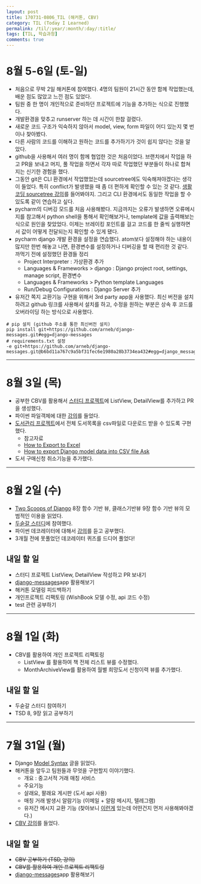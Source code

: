 ```yaml
---
layout: post
title: 170731-0806_TIL (해커톤, CBV)
category: TIL (Today I Learned)
permalink: /til/:year/:month/:day/:title/
tags: [TIL, 학습과정]
comments: true
---
```


# 8월 5-6일 (토-일)
- 처음으로 무박 2일 해커톤에 참여했다. 4명의 팀원이 21시간 동안 함께 작업했는데, 배운 점도 많았고 느낀 점도 있었다.
- 팀원 중 한 명이 개인적으로 준비하던 프로젝트에 기능을 추가하는 식으로 진행했다.
- 개발환경을 맞추고 runserver 하는 데 시간이 한참 걸렸다.
- 새로운 코드 구조가 익숙하지 않아서 model, view, form 파일이 어디 있는지 몇 번이나 찾아봤다.
- 다른 사람의 코드를 이해하고 원하는 코드를 추가하기가 것이 쉽지 않다는 것을 알았다.
- github을 사용해서 여러 명이 함께 협업한 것은 처음이었다. 브랜치에서 작업을 하고 PR을 보내고 머지, 풀 작업을 하면서 각자 따로 작업했던 부분들이 하나로 합쳐지는 신기한 경험을 했다.
- 그동안 git은 CLI 환경에서 작업했었는데 sourcetree에도 익숙해져야겠다는 생각이 들었다. 특히 conflict가 발생했을 때 좀 더 편하게 확인할 수 있는 것 같다. [생활코딩 sourcetree 강의](https://opentutorials.org/course/1492)를 들어봐야지. 그리고 CLI 환경에서도 동일한 작업을 할 수 있도록 같이 연습하고 싶다.
- pycharm의 디버깅 모드를 처음 사용해봤다. 지금까지는 오류가 발생하면 오류메시지를 참고해서 python shell을 통해서 확인해보거나, template에 값을 출력해보는 식으로 원인을 찾았었다. 이제는 브레이킹 포인트를 걸고 코드를 한 줄씩 실행하면서 값이 어떻게 전달되는지 확인할 수 있게 됐다.
- pycharm django 개발 환경을 설정을 연습했다. atom보다 설정해야 하는 내용이 많지만 한번 해놓고 나면, 환경변수를 설정하거나 디버깅을 할 때 편리한 것 같다. 까먹기 전에 설정했던 환경들 정리
  - Project Interpreter : 가상환경 추가
  - Languages & Frameworks > django : Django project root, settings, manage script, 환경변수
  - Languages & Frameworks > Python template Languages
  - Run/Debug Configurations : Django Server 추가
- 유저간 쪽지 교환기능 구현을 위해서 3rd party app을 사용했다. 최신 버전을 설치하려고 github 링크를 사용해서 설치를 하고, 수정을 원하는 부분은 상속 후 코드를 오버라이딩 하는 방식으로 사용했다.
 ```shell
 # pip 설치 (github 주소를 통한 최신버전 설치)
 pip install git+https://github.com/arneb/django-messages.git#egg=django-messages
 # requirements.txt 설정
 -e git+https://github.com/arneb/django-messages.git@b6bd11a767c9a5bf31fec6e1980a28b3734ea432#egg=django_messages
 ```

---
# 8월 3일 (목)
- 공부한 CBV를 활용해서 [스터디 프로젝트](https://github.com/8percent/ramen-prop/pull/5)에 ListView, DetailView를 추가하고 PR을 생성했다.
- 파이썬 파일객체에 대한 [강의](https://nomade.kr/vod/python/96/)를 들었다.
- [도서관리 프로젝트](https://github.com/wayhome25/our-book)에서 전체 도서목록을 csv파일로 다운로드 받을 수 있도록 구현했다.
  - 참고자료
  - [How to Export to Excel](https://simpleisbetterthancomplex.com/tutorial/2016/07/29/how-to-export-to-excel.html)
  - [How to export Django model data into CSV file Ask](https://stackoverflow.com/questions/18685223/how-to-export-django-model-data-into-csv-file)
- 도서 구매신청 취소기능을 추가했다.

---
# 8월 2일 (수)
- [Two Scoops of Django](https://www.twoscoopspress.com/products/two-scoops-of-django-1-11) 8장 함수 기반 뷰, 클래스기반뷰 9장 함수 기반 뷰의 모범적인 이용을 읽었다.
- [두숟갈 스터디](https://8percent.github.io/2017-06-30/%EC%8A%A4%ED%84%B0%EB%94%94%EC%8B%9C%EC%9E%91/)에 참여했다.
- 파이썬 데코레이터에 대해서 [강의](https://nomade.kr/vod/python/102/)를 듣고 공부했다.
- 3개월 전에 못풀었던 데코레이터 퀴즈를 드디어 풀었다!

## 내일 할 일
- 스터디 프로젝트 ListView, DetailView 작성하고 PR 보내기
- [django-messages](http://django-messages.readthedocs.io/en/latest/)app 활용해보기
- 해커톤 모델링 피드백하기
- 개인프로젝트 리팩토링 (WishBook 모델 수정, api 코드 수정)
- test 관련 공부하기

---
# 8월 1일 (화)
- CBV를 활용하여 개인 프로젝트 리팩토링
  - ListView 를 활용하여 책 전체 리스트 뷰를 수정했다.
  - MonthArchiveView를 활용하여 월별 희망도서 신청이력 뷰를 추가했다.

## 내일 할 일
- 두숟갈 스터디 참여하기
- TSD 8, 9장 읽고 공부하기

---

# 7월 31일 (월)
- Django [Model Syntax](http://nukggul.tistory.com/17) 글을 읽었다.
- 해커톤을 앞두고 팀원들과 무엇을 구현할지 이야기했다.
  - 개요 : 중고서적 거래 매칭 서비스
  - 주요기능
  - 살래요, 팔래요 게시판 (도서 api 사용)
  - 매칭 거래 발생시 알람기능 (이메일 + 알람 메시지, 텔레그램)
  - 유저간 메시지 교환 기능 (찾아보니 [이런게](http://django-messages.readthedocs.io/en/latest/) 있는데 어떤건지 먼저 사용해봐야겠다.)
- [CBV 강의](https://nomade.kr/vod/cbv/138/)를 들었다.

## 내일 할 일
- ~~CBV 공부하기 (TSD, 강의)~~
- ~~CBV를 활용하여 개인 프로젝트 리팩토링~~
- [django-messages](http://django-messages.readthedocs.io/en/latest/)app 활용해보기
